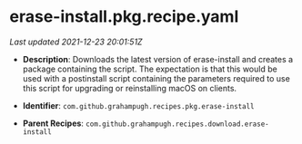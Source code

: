 # erase-install.pkg.recipe.yaml

_Last updated 2021-12-23 20:01:51Z_

- **Description**: Downloads the latest version of erase-install and creates a package containing the script. The expectation is that this would be used with a postinstall script containing the parameters required to use this script for upgrading or reinstalling macOS on clients.

- **Identifier**: `com.github.grahampugh.recipes.pkg.erase-install`

- **Parent Recipes**: `com.github.grahampugh.recipes.download.erase-install`
